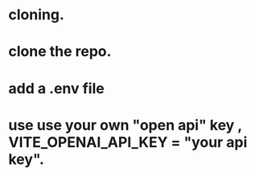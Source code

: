 # cloning.
# clone the repo.
# add a .env file
# use use your own "open api" key , VITE_OPENAI_API_KEY = "your api key".

 
 
